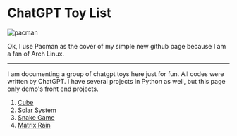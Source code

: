# ChatGPT Toy List
![pacman](https://i.imgur.com/eGc7uzi.gif)

Ok, I use Pacman as the cover of my simple new github page because I am a fan of Arch Linux.

---

I am documenting a group of chatgpt toys here just for fun. All codes were written by ChatGPT. I have several projects in Python as well, but this page only demo's front end projects.

1. [Cube](https://psaux1.github.io/cube.html)
2. [Solar System](https://psaux1.github.io/solar.html)
3. [Snake Game](https://psaux1.github.io/snake.html)
4. [Matrix Rain](https://psaux1.github.io/matrix.html)
